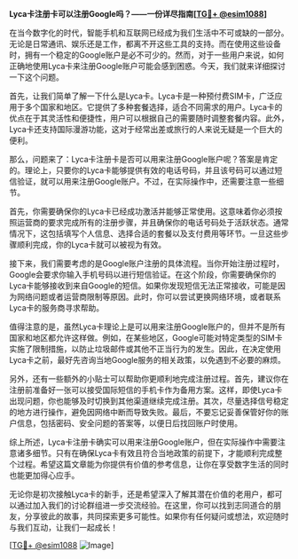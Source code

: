 **Lyca卡注册卡可以注册Google吗？——一份详尽指南[[TG💪+ @esim1088](https://t.me/s/esim1088)]**

在当今数字化的时代，智能手机和互联网已经成为我们生活中不可或缺的一部分。无论是日常通讯、娱乐还是工作，都离不开这些工具的支持。而在使用这些设备时，拥有一个稳定的Google账户是必不可少的。然而，对于一些用户来说，如何正确地使用Lyca卡来注册Google账户可能会感到困惑。今天，我们就来详细探讨一下这个问题。

首先，让我们简单了解一下什么是Lyca卡。Lyca卡是一种预付费SIM卡，广泛应用于多个国家和地区。它提供了多种套餐选择，适合不同需求的用户。Lyca卡的优点在于其灵活性和便捷性，用户可以根据自己的需要随时调整套餐内容。此外，Lyca卡还支持国际漫游功能，这对于经常出差或旅行的人来说无疑是一个巨大的便利。

那么，问题来了：Lyca卡注册卡是否可以用来注册Google账户呢？答案是肯定的。理论上，只要你的Lyca卡能够提供有效的电话号码，并且该号码可以通过短信验证，就可以用来注册Google账户。不过，在实际操作中，还需要注意一些细节。

首先，你需要确保你的Lyca卡已经成功激活并能够正常使用。这意味着你必须按照运营商的要求完成所有的注册步骤，并且确保你的电话号码处于活跃状态。通常情况下，这包括填写个人信息、选择合适的套餐以及支付费用等环节。一旦这些步骤顺利完成，你的Lyca卡就可以被视为有效。

接下来，我们需要考虑的是Google账户注册的具体流程。当你开始注册过程时，Google会要求你输入手机号码以进行短信验证。在这个阶段，你需要确保你的Lyca卡能够接收到来自Google的短信。如果你发现短信无法正常接收，可能是因为网络问题或者运营商限制等原因。此时，你可以尝试更换网络环境，或者联系Lyca卡的服务商寻求帮助。

值得注意的是，虽然Lyca卡理论上是可以用来注册Google账户的，但并不是所有国家和地区都允许这样做。例如，在某些地区，Google可能对特定类型的SIM卡实施了限制措施，以防止垃圾邮件或其他不正当行为的发生。因此，在决定使用Lyca卡之前，最好先咨询当地Google服务的相关政策，以免遇到不必要的麻烦。

另外，还有一些额外的小贴士可以帮助你更顺利地完成注册过程。首先，建议你在注册前准备好一张可以接受国际短信的手机卡作为备用方案。这样，即使Lyca卡出现问题，你也能够及时切换到其他渠道继续完成注册。其次，尽量选择信号稳定的地方进行操作，避免因网络中断而导致失败。最后，不要忘记妥善保管好你的账户信息，包括密码、安全问题的答案等，以便日后找回账户时使用。

综上所述，Lyca卡注册卡确实可以用来注册Google账户，但在实际操作中需要注意诸多细节。只有在确保Lyca卡有效且符合当地政策的前提下，才能顺利完成整个过程。希望这篇文章能为你提供有价值的参考信息，让你在享受数字生活的同时也能更加得心应手。

无论你是初次接触Lyca卡的新手，还是希望深入了解其潜在价值的老用户，都可以通过加入我们的讨论群组进一步交流经验。在这里，你可以找到志同道合的朋友，分享彼此的故事，共同探索更多可能性。如果你有任何疑问或想法，欢迎随时与我们互动，让我们一起成长！

[[TG💪+ @esim1088](https://t.me/s/esim1088) ![Image](https://i.postimg.cc/4NQfJmqS/Snipaste-2025-05-13-00-14-12.png)]